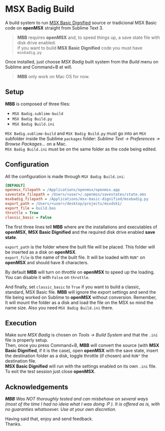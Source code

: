# MSX Badig Build  

A build system to run [MSX Basic Dignified](https://github.com/farique1/msx-basic-dignified) source or tradicional MSX Basic code on **openMSX** straight from Sublime Text 3.  

>**MBB** requires **openMSX** and, to speed things up, a save state file with disk drive enabled.  
>If you want to build **MSX Basic Dignified** code you must have `msxbadig.py`  

Once installed, just choose *MSX Badig* built system from the *Build* menu on Sublime and Command+B at will.  

>**MBB** only work on Mac OS for now.  

## Setup  

**MBB** is composed of three files:  
- `MSX Badig.sublime-build`  
- `MSX Badig Build.py`  
- `MSX Badig Build.ini`  

`MSX Badig.sublime-build` and `MSX Badig Build.py` must go into an `MSX` subfolder inside the Sublime `packages` folder: *Sublime Text -> Preferences -> Browse Packages...* on a Mac.  
`MSX Badig Build.ini` must be on the same folder as the code being edited.    

## Configuration  

All the configuration is made through `MSX Badig Build.ini`:  

```ini
[DEFAULT]
openmsx_filepath = /Applications/openmsx/openmsx.app
savestate_filepath = /Users/<user>/.openmsx/savestates/state.oms
msxbadig_filepath = /Applications/msx-basic-dignified/msxbadig.py
export_path = /Users/<user>/desktop/projects/msxdsk1/
export_file = build.bas
throttle = True
classic_basic = False
```

The first three lines tell **MBB** where are the installations and executables of **openMSX**, **MSX Basic Dignified** and the required disk drive enabled **save state**.   

`export_path` is the folder where the built file will be placed. This folder will be inserted as a disk on **openMSX**.  
`export_file` is the name of the built file. It will be loaded with `RUN"` on **openMSX** and should have 8 characters.  

By default **MBB** will turn on *throttle* on **openMSX** to speed up the loading. You can disable it with `False` on `throttle`.  

And finally, set `classic_basic` to `True` if you want to build a classic, standard, MSX Basic file. **MBB** will ignore the export settings and send the file being worked on Sublime to **openMSX** without conversion. Remember, It will mount the folder as a disk and load the file on the MSX so mind the name size. Also you need `MSX Badig Build.ini` there.  

## Execution  

Make sure *MSX Badig* is chosen on *Tools -> Build System* and that the `.ini` file is properly setup.  
Then, once you press Command+B, **MBB** will convert the source (with **MSX Basic Dignified**, if it is the case), open **openMSX** with the save state, insert the destination folder as a disk, toggle throttle (if chosen) and `RUN"` the destination file.  
**MSX Basic Dignified** will run with the settings enabled on its own `.ini` file.  
To exit the test session just close **openMSX**.  


## Acknowledgements  

***MBB** Was NOT thoroughly tested and can misbehave on several ways (most of the time I had no ideia what I was doing :P ). It is offered as is, with no guaranties whatsoever. Use at your own discretion.*  

Having said that, enjoy and send feedback.  
Thanks.  
